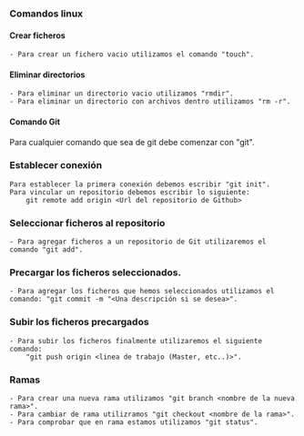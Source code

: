 ### Comandos linux


#### Crear ficheros
    - Para crear un fichero vacio utilizamos el comando "touch".

#### Eliminar directorios
    - Para eliminar un directorio vacio utilizamos "rmdir".
    - Para eliminar un directorio con archivos dentro utilizamos "rm -r".

#### Comando Git
Para cualquier comando que sea de git debe comenzar con "git".

### Establecer conexión
    Para establecer la primera conexión debemos escribir "git init".
    Para vincular un repositorio debemos escribir lo siguiente:
        git remote add origin <Url del repositorio de Github>

### Seleccionar ficheros al repositorio
    - Para agregar ficheros a un repositorio de Git utilizaremos el comando "git add".

### Precargar los ficheros seleccionados.
    - Para agregar los ficheros que hemos seleccionados utilizamos el comando: "git commit -m "<Una descripción si se desea>".

### Subir los ficheros precargados
    - Para subir los ficheros finalmente utilizaremos el siguiente comando:
        "git push origin <linea de trabajo (Master, etc..)>".

### Ramas
    - Para crear una nueva rama utilizamos "git branch <nombre de la nueva rama>".
    - Para cambiar de rama utilizramos "git checkout <nombre de la rama>".
    - Para comprobar que en rama estamos utilizamos "git status".